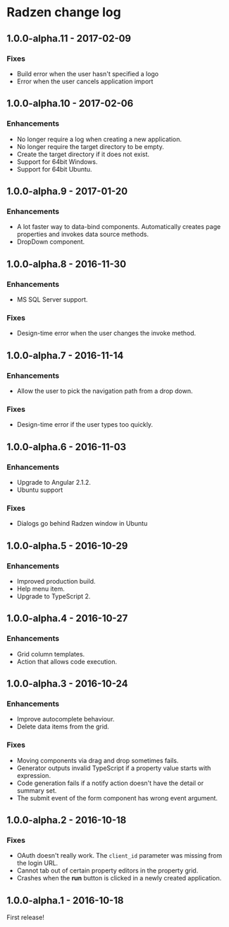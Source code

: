 # Radzen change log

## 1.0.0-alpha.11 - 2017-02-09

### Fixes
- Build error when the user hasn't specified a logo
- Error when the user cancels application import



## 1.0.0-alpha.10 - 2017-02-06

### Enhancements
- No longer require a log when creating a new application.
- No longer require the target directory to be empty.
- Create the target directory if it does not exist.
- Support for 64bit Windows.
- Support for 64bit Ubuntu.

## 1.0.0-alpha.9 - 2017-01-20

### Enhancements
- A lot faster way to data-bind components. Automatically creates page properties and invokes data source methods.
- DropDown component.

## 1.0.0-alpha.8 - 2016-11-30

### Enhancements
- MS SQL Server support.

### Fixes
- Design-time error when the user changes the invoke method.

## 1.0.0-alpha.7 - 2016-11-14

### Enhancements
- Allow the user to pick the navigation path from a drop down.

### Fixes
- Design-time error if the user types too quickly.

## 1.0.0-alpha.6 - 2016-11-03

### Enhancements
- Upgrade to Angular 2.1.2.
- Ubuntu support

### Fixes
- Dialogs go behind Radzen window in Ubuntu

## 1.0.0-alpha.5 - 2016-10-29

### Enhancements
- Improved production build.
- Help menu item.
- Upgrade to TypeScript 2.

## 1.0.0-alpha.4 - 2016-10-27

### Enhancements
- Grid column templates.
- Action that allows code execution.

## 1.0.0-alpha.3 - 2016-10-24

### Enhancements
- Improve autocomplete behaviour.
- Delete data items from the grid.

### Fixes
- Moving components via drag and drop sometimes fails.
- Generator outputs invalid TypeScript if a property value starts with expression.
- Code generation fails if a notify action doesn't have the detail or summary set.
- The submit event of the form component has wrong event argument.

## 1.0.0-alpha.2 - 2016-10-18

### Fixes
- OAuth doesn't really work. The `client_id` parameter was missing from the login URL.
- Cannot tab out of certain property editors in the property grid.
- Crashes when the **run** button is clicked in a newly created application.

## 1.0.0-alpha.1 - 2016-10-18

First release!
